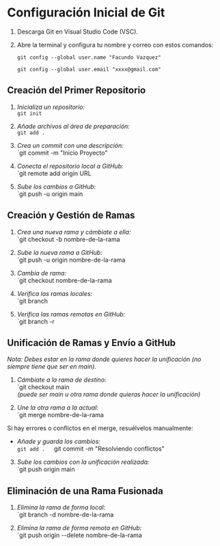 # Configuración Inicial de Git

1. Descarga Git en Visual Studio Code (VSC).
2. Abre la terminal y configura tu nombre y correo con estos comandos:

   
   `git config --global user.name "Facundo Vazquez"`
   
   `git config --global user.email "xxxx@gmail.com"`
   

## Creación del Primer Repositorio

1. *Inicializa un repositorio:*  
   `git init`

2. *Añade archivos al área de preparación:*  
   	`git add .`

3. *Crea un commit con una descripción:*  
   `git commit -m "Inicio Proyecto"

4. *Conecta el repositorio local a GitHub:*  
   `git remote add origin URL

5. *Sube los cambios a GitHub:*  
   `git push -u origin main

## Creación y Gestión de Ramas

1. *Crea una nueva rama y cámbiate a ella:*  
   `git checkout -b nombre-de-la-rama

2. *Sube la nueva rama a GitHub:*  
   `git push -u origin nombre-de-la-rama

3. *Cambia de rama:*  
   `git checkout nombre-de-la-rama

4. *Verifica las ramas locales:*  
   `git branch

5. *Verifica las ramas remotas en GitHub:*  
   `git branch -r

## Unificación de Ramas y Envío a GitHub

*Nota: Debes estar en la rama donde quieres hacer la unificación (no siempre tiene que ser en main).*

1. *Cámbiate a la rama de destino:*  
   `git checkout main  
   *(puede ser main u otra rama donde quieras hacer la unificación)*

2. *Une la otra rama a la actual:*  
   `git merge nombre-de-la-rama

Si hay errores o conflictos en el merge, resuélvelos manualmente:

- *Añade y guarda los cambios:*  
  `git add .  
  `git commit -m "Resolviendo conflictos"

3. *Sube los cambios con la unificación realizada:*  
   `git push origin main

## Eliminación de una Rama Fusionada

1. *Elimina la rama de forma local:*  
   `git branch -d nombre-de-la-rama

2. *Elimina la rama de forma remota en GitHub:*  
   `git push origin --delete nombre-de-la-rama

